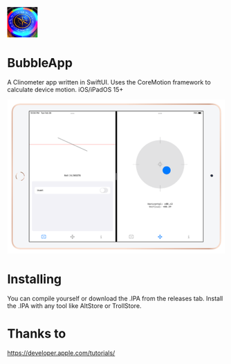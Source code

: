 <img src="Assets.xcassets/AppIcon.appiconset/app-icn-2.png" alt="Logo" width="70" height="70">

# BubbleApp
A Clinometer app written in SwiftUI. Uses the CoreMotion framework to calculate device motion. iOS/iPadOS 15+

<img src="Preview Content/Preview Assets.xcassets/BubbleApp-Preview.png">
 
# Installing
 You can compile yourself or download the .IPA from the releases tab. Install the .IPA with any tool like AltStore or TrollStore.
 
 # Thanks to
 https://developer.apple.com/tutorials/
